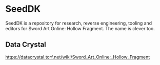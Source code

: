 # SeedDK
SeedDK is a repository for research, reverse engineering, tooling and editors for Sword Art Online:  Hollow Fragment.
The name is clever too.

## Data Crystal ##
https://datacrystal.tcrf.net/wiki/Sword_Art_Online:_Hollow_Fragment
